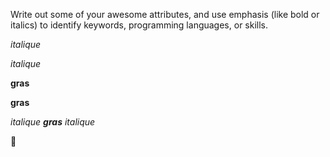 Write out some of your awesome attributes, and use emphasis (like bold or italics) to identify keywords, programming languages, or skills. 

*italique*

_italique_

**gras**

__gras__

_italique **gras** italique_

:tada:

